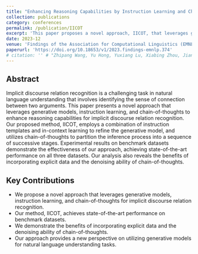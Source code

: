 ```yaml
---
title: "Enhancing Reasoning Capabilities by Instruction Learning and Chain-of-Thoughts for Implicit Discourse Relation Recognition"
collection: publications
category: conferences
permalink: /publication/IICOT
excerpt: 'This paper proposes a novel approach, IICOT, that leverages generative models, instruction learning, and chain-of-thoughts to enhance reasoning capabilities for implicit discourse relation recognition, achieving state-of-the-art performance on benchmark datasets.'
date: 2023-12
venue: 'Findings of the Association for Computational Linguistics (EMNLP 2023) '
paperurl: 'https://doi.org/10.18653/v1/2023.findings-emnlp.374'
# citation: '' # "Zhipang Wang, Yu Hong, Yuxiang Lu, Xiabing Zhou, Jianmin Yao, and Guodong Zhou. 2024. Learning to Differentiate Pairwise-Argument Representations for Implicit Discourse Relation Recognition. In Proceedings of the 33rd ACM International Conference on Information and Knowledge Management (CIKM '24). Association for Computing Machinery, New York, NY, USA, 2503–2512."
---
```



## Abstract

Implicit discourse relation recognition is a challenging task in natural language understanding that involves identifying the sense of connection between two arguments. This paper presents a novel approach that leverages generative models, instruction learning, and chain-of-thoughts to enhance reasoning capabilities for implicit discourse relation recognition. Our proposed method, IICOT, employs a combination of instruction templates and in-context learning to refine the generative model, and utilizes chain-of-thoughts to partition the inference process into a sequence of successive stages. Experimental results on benchmark datasets demonstrate the effectiveness of our approach, achieving state-of-the-art performance on all three datasets. Our analysis also reveals the benefits of incorporating explicit data and the denoising ability of chain-of-thoughts.

## Key Contributions

* We propose a novel approach that leverages generative models, instruction learning, and chain-of-thoughts for implicit discourse relation recognition.
* Our method, IICOT, achieves state-of-the-art performance on benchmark datasets.
* We demonstrate the benefits of incorporating explicit data and the denoising ability of chain-of-thoughts.
* Our approach provides a new perspective on utilizing generative models for natural language understanding tasks.